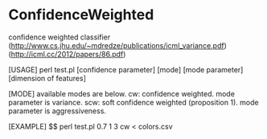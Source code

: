 ConfidenceWeighted
========================

confidence weighted classifier
(http://www.cs.jhu.edu/~mdredze/publications/icml_variance.pdf)
(http://icml.cc/2012/papers/86.pdf)

[USAGE]
perl test.pl [confidence parameter] [mode] [mode parameter] [dimension of features]

[MODE]
available modes are below.
cw: confidence weighted. mode parameter is variance.
scw: soft confidence weighted (proposition 1). mode parameter is aggressiveness.

[EXAMPLE]
$$ perl test.pl 0.7 1 3 cw < colors.csv

